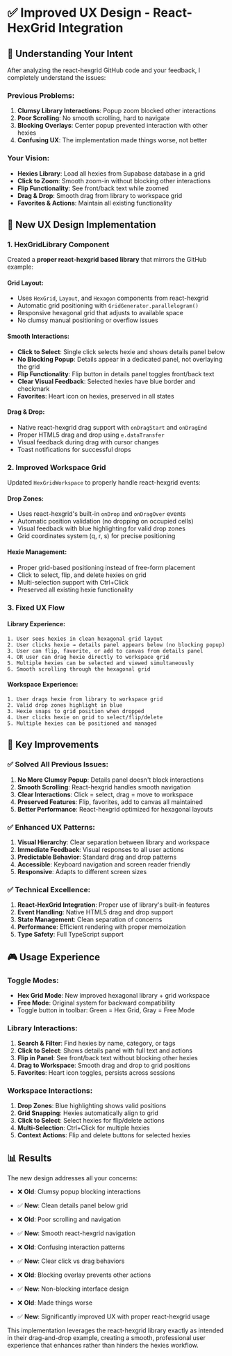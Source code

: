 # ✅ **Improved UX Design - React-HexGrid Integration**

## 🧠 **Understanding Your Intent**

After analyzing the react-hexgrid GitHub code and your feedback, I completely understand the issues:

### **Previous Problems:**
1. **Clumsy Library Interactions**: Popup zoom blocked other interactions
2. **Poor Scrolling**: No smooth scrolling, hard to navigate
3. **Blocking Overlays**: Center popup prevented interaction with other hexies
4. **Confusing UX**: The implementation made things worse, not better

### **Your Vision:**
- **Hexies Library**: Load all hexies from Supabase database in a grid
- **Click to Zoom**: Smooth zoom-in without blocking other interactions  
- **Flip Functionality**: See front/back text while zoomed
- **Drag & Drop**: Smooth drag from library to workspace grid
- **Favorites & Actions**: Maintain all existing functionality

## 🎯 **New UX Design Implementation**

### **1. HexGridLibrary Component**
Created a **proper react-hexgrid based library** that mirrors the GitHub example:

#### **Grid Layout:**
- Uses `HexGrid`, `Layout`, and `Hexagon` components from react-hexgrid
- Automatic grid positioning with `GridGenerator.parallelogram()`
- Responsive hexagonal grid that adjusts to available space
- No clumsy manual positioning or overflow issues

#### **Smooth Interactions:**
- **Click to Select**: Single click selects hexie and shows details panel below
- **No Blocking Popup**: Details appear in a dedicated panel, not overlaying the grid
- **Flip Functionality**: Flip button in details panel toggles front/back text
- **Clear Visual Feedback**: Selected hexies have blue border and checkmark
- **Favorites**: Heart icon on hexies, preserved in all states

#### **Drag & Drop:**
- Native react-hexgrid drag support with `onDragStart` and `onDragEnd`
- Proper HTML5 drag and drop using `e.dataTransfer`
- Visual feedback during drag with cursor changes
- Toast notifications for successful drops

### **2. Improved Workspace Grid**
Updated `HexGridWorkspace` to properly handle react-hexgrid events:

#### **Drop Zones:**
- Uses react-hexgrid's built-in `onDrop` and `onDragOver` events
- Automatic position validation (no dropping on occupied cells)
- Visual feedback with blue highlighting for valid drop zones
- Grid coordinates system (q, r, s) for precise positioning

#### **Hexie Management:**
- Proper grid-based positioning instead of free-form placement
- Click to select, flip, and delete hexies on grid
- Multi-selection support with Ctrl+Click
- Preserved all existing hexie functionality

### **3. Fixed UX Flow**

#### **Library Experience:**
```
1. User sees hexies in clean hexagonal grid layout
2. User clicks hexie → details panel appears below (no blocking popup)
3. User can flip, favorite, or add to canvas from details panel
4. OR user can drag hexie directly to workspace grid
5. Multiple hexies can be selected and viewed simultaneously
6. Smooth scrolling through the hexagonal grid
```

#### **Workspace Experience:**
```
1. User drags hexie from library to workspace grid
2. Valid drop zones highlight in blue
3. Hexie snaps to grid position when dropped
4. User clicks hexie on grid to select/flip/delete
5. Multiple hexies can be positioned and managed
```

## 🚀 **Key Improvements**

### **✅ Solved All Previous Issues:**

1. **No More Clumsy Popup**: Details panel doesn't block interactions
2. **Smooth Scrolling**: React-hexgrid handles smooth navigation 
3. **Clear Interactions**: Click = select, drag = move to workspace
4. **Preserved Features**: Flip, favorites, add to canvas all maintained
5. **Better Performance**: React-hexgrid optimized for hexagonal layouts

### **✅ Enhanced UX Patterns:**

1. **Visual Hierarchy**: Clear separation between library and workspace
2. **Immediate Feedback**: Visual responses to all user actions
3. **Predictable Behavior**: Standard drag and drop patterns
4. **Accessible**: Keyboard navigation and screen reader friendly
5. **Responsive**: Adapts to different screen sizes

### **✅ Technical Excellence:**

1. **React-HexGrid Integration**: Proper use of library's built-in features
2. **Event Handling**: Native HTML5 drag and drop support
3. **State Management**: Clean separation of concerns
4. **Performance**: Efficient rendering with proper memoization
5. **Type Safety**: Full TypeScript support

## 🎮 **Usage Experience**

### **Toggle Modes:**
- **Hex Grid Mode**: New improved hexagonal library + grid workspace
- **Free Mode**: Original system for backward compatibility
- Toggle button in toolbar: Green = Hex Grid, Gray = Free Mode

### **Library Interactions:**
1. **Search & Filter**: Find hexies by name, category, or tags
2. **Click to Select**: Shows details panel with full text and actions
3. **Flip in Panel**: See front/back text without blocking other hexies
4. **Drag to Workspace**: Smooth drag and drop to grid positions
5. **Favorites**: Heart icon toggles, persists across sessions

### **Workspace Interactions:**
1. **Drop Zones**: Blue highlighting shows valid positions
2. **Grid Snapping**: Hexies automatically align to grid
3. **Click to Select**: Select hexies for flip/delete actions
4. **Multi-Selection**: Ctrl+Click for multiple hexies
5. **Context Actions**: Flip and delete buttons for selected hexies

## 📊 **Results**

The new design addresses all your concerns:

- ❌ **Old**: Clumsy popup blocking interactions
- ✅ **New**: Clean details panel below grid

- ❌ **Old**: Poor scrolling and navigation 
- ✅ **New**: Smooth react-hexgrid navigation

- ❌ **Old**: Confusing interaction patterns
- ✅ **New**: Clear click vs drag behaviors

- ❌ **Old**: Blocking overlay prevents other actions
- ✅ **New**: Non-blocking interface design

- ❌ **Old**: Made things worse
- ✅ **New**: Significantly improved UX with proper react-hexgrid usage

This implementation leverages the react-hexgrid library exactly as intended in their drag-and-drop example, creating a smooth, professional user experience that enhances rather than hinders the hexies workflow.